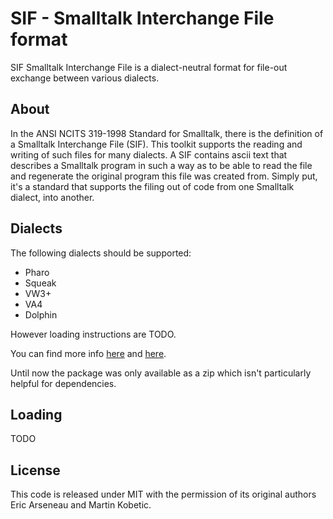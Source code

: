# SIF - Smalltalk Interchange File format

SIF Smalltalk Interchange File is a dialect-neutral format for file-out exchange between various dialects.

## About

In the ANSI NCITS 319-1998 Standard for Smalltalk, there is the definition of a Smalltalk Interchange File (SIF). This toolkit supports the reading and writing of such files for many dialects. A SIF contains ascii text that describes a Smalltalk program in such a way as to be able to read the file and regenerate the original program this file was created from. Simply put, it's a standard that supports the filing out of code from one Smalltalk dialect, into another.


## Dialects

The following dialects should be supported:

* Pharo
* Squeak
* VW3+
* VA4
* Dolphin

However loading instructions are TODO.

You can find more info [here](http://www.samadhiweb.com/blog/2016.01.06.sif.html) and [here](http://www.pocketsmalltalk.com/sif/).

Until now the package was only available as a zip which isn't particularly helpful for dependencies.

## Loading

TODO

## License

This code is released under MIT with the permission of its original authors Eric Arseneau and Martin Kobetic.
